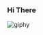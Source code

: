 ### Hi There
![giphy](https://github.com/MuriloVolante/MuriloVolante/assets/168040355/2d478569-ccb7-456f-81bc-64b8c547e77e)

<!--
**MuriloVolante/MuriloVolante** is a ✨ _special_ ✨ repository because its `README.md` (this file) appears on your GitHub profile.

Here are some ideas to get you started

- 🔭 I’m currently working on ...
- 🌱 I’m currently learning ...

- 👯 I’m looking to collaborate on ...
- 🤔 I’m looking for help with ...
- 💬 Ask me about ...
- 📫 How to reach me: ...
- 😄 Pronouns: ...
- ⚡ Fun fact: ...
-->
